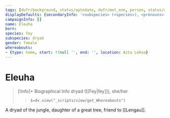 ```yaml
---
tags: [dufr/background, status/uptodate, dufr/met_one, person, status/unknown]
displayDefaults: {secondaryInfo: '<subspecies> (<species>), <pronouns>'}
campaignInfo: []
name: Eleuha
born:
species: fey
subspecies: dryad
gender: female
whereabouts:
- {type: home, start: !!null '', end: '', location: Azta Lekua}
---
```

# Eleuha
>[!info]+ Biographical Info
> dryad ([[Fey|fey]]), she/her
>> `$=dv.view("_scripts/view/get_Whereabouts")`

A dryad of the jungle, daughter of a great tree, friend to [[Lengau]]. 